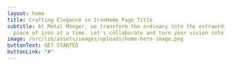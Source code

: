 ```yaml
---
layout: home
title: Crafting Elegance in IronHome Page Title
subtitle: At Metal Monger, we transform the ordinary into the extraordinary, one
  piece of iron at a time. Let's collaborate and turn your vision into reality.
image: /src/lib/assets/images/uploads/home-hero-image.png
buttonText: GET STARTED
buttonLink: "#"
---
```

